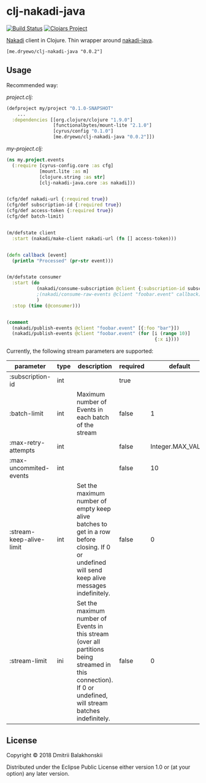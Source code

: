 # clj-nakadi-java
[![Build Status](https://travis-ci.org/dryewo/clj-nakadi-java.svg?branch=master)](https://travis-ci.org/dryewo/clj-nakadi-java)
[![Clojars Project](https://img.shields.io/clojars/v/me.dryewo/clj-nakadi-java.svg)](https://clojars.org/me.dryewo/clj-nakadi-java)

[Nakadi] client in Clojure. Thin wrapper around [nakadi-java].

```
[me.dryewo/clj-nakadi-java "0.0.2"]
```

## Usage

Recommended way:

*project.clj:*
```clj
(defproject my/project "0.1.0-SNAPSHOT"
    ...
  :dependencies [[org.clojure/clojure "1.9.0"]
                 [functionalbytes/mount-lite "2.1.0"]
                 [cyrus/config "0.1.0"]
                 [me.dryewo/clj-nakadi-java "0.0.2"]])
```

*my-project.clj:*
```clj
(ns my.project.events
  (:require [cyrus-config.core :as cfg]
            [mount.lite :as m]
            [clojure.string :as str]
            [clj-nakadi-java.core :as nakadi]))


(cfg/def nakadi-url {:required true})
(cfg/def subscription-id {:required true})
(cfg/def access-token {:required true})
(cfg/def batch-limit)


(m/defstate client
  :start (nakadi/make-client nakadi-url (fn [] access-token)))


(defn callback [event]
  (println "Processed" (pr-str event)))


(m/defstate consumer
  :start (do
           (nakadi/consume-subscription @client {:subscription-id subscription-id :batch-limit batch-limit} callback)
           ;(nakadi/consume-raw-events @client "foobar.event" callback)
           )
  :stop (time (@consumer)))


(comment
  (nakadi/publish-events @client "foobar.event" [{:foo "bar"}])
  (nakadi/publish-events @client "foobar.event" (for [i (range 10)]
                                                      {:x i})))
```

Currently, the following stream parameters are supported:


| parameter                | type | description                                                                                                                                                   | required |           default |
| ---                      | ---  | ---                                                                                                                                                           | ---      |               --- |
| :subscription-id         | int  |                                                                                                                                                               | true     |                   |
| :batch-limit             | int  | Maximum number of Events in each batch of the stream                                                                                                          | false    |                 1 |
| :max-retry-attempts      | int  |                                                                                                                                                               | false    | Integer.MAX_VALUE |
| :max-uncommited-events   | int  |                                                                                                                                                               | false    |                10 |
| :stream-keep-alive-limit | int  | Set the maximum number of empty keep alive batches to get in a row before closing. If 0 or undefined will send keep alive messages indefinitely.              | false    |                 0 |
| :stream-limit            | ini  | Set the maximum number of Events in this stream (over all partitions being streamed in this connection). If 0 or undefined, will stream batches indefinitely. | false    |                 0 |



## License

Copyright © 2018 Dmitrii Balakhonskii

Distributed under the Eclipse Public License either version 1.0 or (at
your option) any later version.

[Nakadi]: https://zalando.github.io/nakadi/
[nakadi-java]: https://github.com/dehora/nakadi-java
